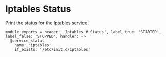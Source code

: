 
# Iptables Status

Print the status for the Iptables service.

    module.exports = header: 'Iptables # Status', label_true: 'STARTED', label_false: 'STOPPED', handler: ->
      @service_status
        name: 'iptables'
        if_exists: '/etc/init.d/iptables'
